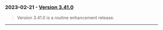 ### 2023\-02\-21 \- [Version 3\.41\.0](releaselog/3_41_0.html)


> Version 3\.41\.0 is a routine enhancement release.



---

